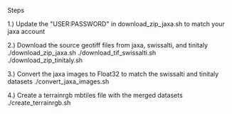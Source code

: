 Steps

1.) Update the "USER:PASSWORD" in download_zip_jaxa.sh to match your jaxa account

2.) Download the source geotiff files from jaxa, swissalti, and tinitaly
./download_zip_jaxa.sh
./download_tif_swissalti.sh
./download_zip_tinitaly.sh

3.) Convert the jaxa images to Float32 to match the swissalti and tinitaly datasets
./convert_jaxa_images.sh

4.) Create a terrainrgb mbtiles file with the merged datasets
./create_terrainrgb.sh